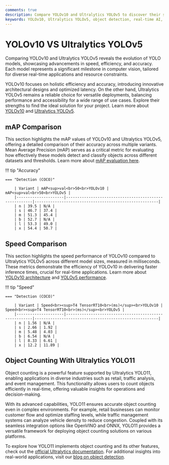 ```yaml
---
comments: true
description: Compare YOLOv10 and Ultralytics YOLOv5 to discover their strengths in real-time object detection, efficiency, and performance. Explore how these cutting-edge models excel in computer vision, edge AI applications, and real-time AI advancements.
keywords: YOLOv10, Ultralytics YOLOv5, object detection, real-time AI, edge AI, computer vision, Ultralytics, AI models comparison
---
```


# YOLOv10 VS Ultralytics YOLOv5

Comparing YOLOv10 and Ultralytics YOLOv5 reveals the evolution of YOLO models, showcasing advancements in speed, efficiency, and accuracy. Each model represents a significant milestone in computer vision, tailored for diverse real-time applications and resource constraints.

YOLOv10 focuses on holistic efficiency and accuracy, introducing innovative architectural designs and optimized latency. On the other hand, Ultralytics YOLOv5 remains a reliable choice for versatile deployments, balancing performance and accessibility for a wide range of use cases. Explore their strengths to find the ideal solution for your project. Learn more about [YOLOv10](https://docs.ultralytics.com/models/yolov10/) and [Ultralytics YOLOv5](https://github.com/ultralytics/yolov5).

## mAP Comparison

This section highlights the mAP values of YOLOv10 and Ultralytics YOLOv5, offering a detailed comparison of their accuracy across multiple variants. Mean Average Precision (mAP) serves as a critical metric for evaluating how effectively these models detect and classify objects across different datasets and thresholds. Learn more about [mAP evaluation here](https://www.ultralytics.com/glossary/mean-average-precision-map).

!!! tip "Accuracy"

    === "Detection (COCO)"

    	| Variant | mAP<sup>val<br>50<br>YOLOv10 | mAP<sup>val<br>50<br>YOLOv5 |
    	|---------------------|-------------------------------------------------------|-------------------------------------------------------|
    	| n | 39.5 | N/A |
    	| s | 46.7 | 37.4 |
    	| m | 51.3 | 45.4 |
    	| b | 52.7 | N/A |
    	| l | 53.3 | 49.0 |
    	| x | 54.4 | 50.7 |


## Speed Comparison

This section highlights the speed performance of YOLOv10 compared to Ultralytics YOLOv5 across different model sizes, measured in milliseconds. These metrics demonstrate the efficiency of YOLOv10 in delivering faster inference times, crucial for real-time applications. Learn more about [YOLOv10 architecture](https://docs.ultralytics.com/models/yolov10/) and [YOLOv5 performance](https://docs.ultralytics.com/models/yolov5/).

!!! tip "Speed"

    === "Detection (COCO)"

    	| Variant | Speed<br><sup>T4 TensorRT10<br>(ms)</sup><br>YOLOv10 | Speed<br><sup>T4 TensorRT10<br>(ms)</sup><br>YOLOv5 |
    	|---------------------|-------------------------------------------------------|-------------------------------------------------------|
    	| n | 1.56 | N/A |
    	| s | 2.66 | 1.92 |
    	| m | 5.48 | 4.03 |
    	| b | 6.54 | N/A |
    	| l | 8.33 | 6.61 |
    	| x | 12.2 | 11.89 |

## Object Counting With Ultralytics YOLO11

Object counting is a powerful feature supported by Ultralytics YOLO11, enabling applications in diverse industries such as retail, traffic analysis, and event management. This functionality allows users to count objects efficiently in real-time, offering valuable insights for operations and decision-making.

With its advanced capabilities, YOLO11 ensures accurate object counting even in complex environments. For example, retail businesses can monitor customer flow and optimize staffing levels, while traffic management systems can analyze vehicle density to reduce congestion. Coupled with its seamless integration options like OpenVINO and ONNX, YOLO11 provides a versatile framework for deploying object counting solutions on various platforms.

To explore how YOLO11 implements object counting and its other features, check out the [official Ultralytics documentation](https://docs.ultralytics.com/modes/). For additional insights into real-world applications, visit our [blog on object detection](https://www.ultralytics.com/blog/how-to-use-ultralytics-yolo11-for-object-detection).
